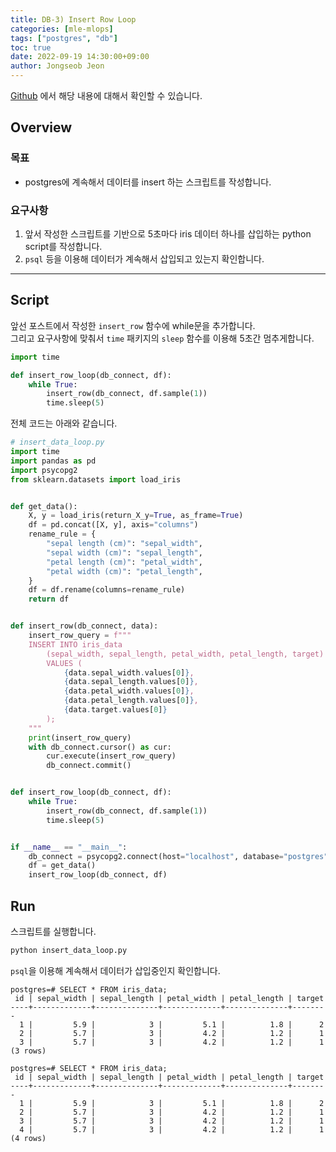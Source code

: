 ```yaml
---
title: DB-3) Insert Row Loop
categories: [mle-mlops]
tags: ["postgres", "db"]
toc: true
date: 2022-09-19 14:30:00+09:00
author: Jongseob Jeon
---
```


[Github](https://github.com/Aiden-Jeon/mle-mlops/tree/main/01_db) 에서 해당 내용에 대해서 확인할 수 있습니다.

## Overview
### 목표

- postgres에 계속해서 데이터를 insert 하는 스크립트를 작성합니다.

### 요구사항

1. 앞서 작성한 스크립트를 기반으로 5초마다 iris 데이터 하나를 삽입하는 python script를 작성합니다.
2. `psql` 등을 이용해 데이터가 계속해서 삽입되고 있는지 확인합니다.

---

## Script

앞선 포스트에서 작성한 `insert_row` 함수에 while문을 추가합니다.  
그리고 요구사항에 맞춰서 `time` 패키지의 `sleep` 함수를 이용해 5초간 멈추게합니다.

```python
import time

def insert_row_loop(db_connect, df):
    while True:
        insert_row(db_connect, df.sample(1))
        time.sleep(5)
```


전체 코드는 아래와 같습니다.

```python
# insert_data_loop.py
import time
import pandas as pd
import psycopg2
from sklearn.datasets import load_iris


def get_data():
    X, y = load_iris(return_X_y=True, as_frame=True)
    df = pd.concat([X, y], axis="columns")
    rename_rule = {
        "sepal length (cm)": "sepal_width",
        "sepal width (cm)": "sepal_length",
        "petal length (cm)": "petal_width",
        "petal width (cm)": "petal_length",
    }
    df = df.rename(columns=rename_rule)
    return df


def insert_row(db_connect, data):
    insert_row_query = f"""
    INSERT INTO iris_data
        (sepal_width, sepal_length, petal_width, petal_length, target)
        VALUES (
            {data.sepal_width.values[0]},
            {data.sepal_length.values[0]},
            {data.petal_width.values[0]},
            {data.petal_length.values[0]},
            {data.target.values[0]}
        );
    """
    print(insert_row_query)
    with db_connect.cursor() as cur:
        cur.execute(insert_row_query)
        db_connect.commit()


def insert_row_loop(db_connect, df):
    while True:
        insert_row(db_connect, df.sample(1))
        time.sleep(5)


if __name__ == "__main__":
    db_connect = psycopg2.connect(host="localhost", database="postgres", user="postgres", password="mypassword")
    df = get_data()
    insert_row_loop(db_connect, df)
```

## Run

스크립트를 실행합니다.

```python
python insert_data_loop.py
```

`psql`을 이용해 계속해서 데이터가 삽입중인지 확인합니다.

```psql
postgres=# SELECT * FROM iris_data;
 id | sepal_width | sepal_length | petal_width | petal_length | target
----+-------------+--------------+-------------+--------------+--------
  1 |         5.9 |            3 |         5.1 |          1.8 |      2
  2 |         5.7 |            3 |         4.2 |          1.2 |      1
  3 |         5.7 |            3 |         4.2 |          1.2 |      1
(3 rows)

postgres=# SELECT * FROM iris_data;
 id | sepal_width | sepal_length | petal_width | petal_length | target
----+-------------+--------------+-------------+--------------+--------
  1 |         5.9 |            3 |         5.1 |          1.8 |      2
  2 |         5.7 |            3 |         4.2 |          1.2 |      1
  3 |         5.7 |            3 |         4.2 |          1.2 |      1
  4 |         5.7 |            3 |         4.2 |          1.2 |      1
(4 rows)
```
